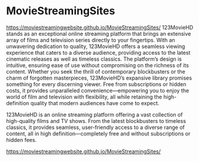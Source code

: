 # MovieStreamingSites

https://moviestreamingwebsite.github.io/MovieStreamingSites/
123MovieHD stands as an exceptional online streaming platform that brings an extensive array of films and television series directly to your fingertips. With an unwavering dedication to quality, 123MovieHD offers a seamless viewing experience that caters to a diverse audience, providing access to the latest cinematic releases as well as timeless classics. The platform’s design is intuitive, ensuring ease of use without compromising on the richness of its content. Whether you seek the thrill of contemporary blockbusters or the charm of forgotten masterpieces, 123MovieHD’s expansive library promises something for every discerning viewer. Free from subscriptions or hidden costs, it provides unparalleled convenience—empowering you to enjoy the world of film and television with flexibility, all while retaining the high-definition quality that modern audiences have come to expect.

123MovieHD is an online streaming platform offering a vast collection of high-quality films and TV shows. From the latest blockbusters to timeless classics, it provides seamless, user-friendly access to a diverse range of content, all in high definition—completely free and without subscriptions or hidden fees.

https://moviestreamingwebsite.github.io/MovieStreamingSites/
